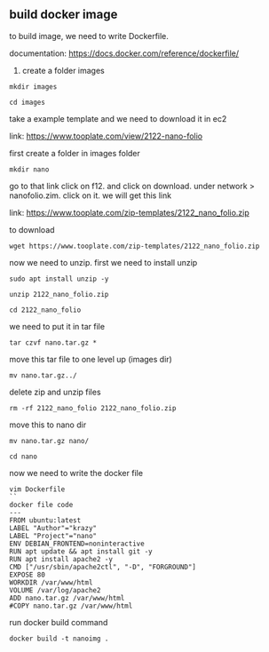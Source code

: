 ## build docker image
to build image, we need to write Dockerfile.

documentation: https://docs.docker.com/reference/dockerfile/


1. create a folder images
```
mkdir images
```
```
cd images
```

take a example template and we need to download it in ec2

link: https://www.tooplate.com/view/2122-nano-folio

first create a folder in images folder
```
mkdir nano
```

go to that link click on f12. and click on download. under network > nanofolio.zim. click on it. we will get this link

link: https://www.tooplate.com/zip-templates/2122_nano_folio.zip

to download
```
wget https://www.tooplate.com/zip-templates/2122_nano_folio.zip
```
now we need to unzip. first we need to install unzip
```
sudo apt install unzip -y
```
```
unzip 2122_nano_folio.zip
```
```
cd 2122_nano_folio 
```

we need to put it in tar file
```
tar czvf nano.tar.gz *
```
move this tar file to one level up (images dir)
```
mv nano.tar.gz../
```

delete zip and unzip files
```
rm -rf 2122_nano_folio 2122_nano_folio.zip
```
move this to nano dir
```
mv nano.tar.gz nano/
```
```
cd nano
```

now we need to write the docker file
```
vim Dockerfile
``
docker file code
---
FROM ubuntu:latest
LABEL "Author"="krazy"
LABEL "Project"="nano"
ENV DEBIAN_FRONTEND=noninteractive
RUN apt update && apt install git -y
RUN apt install apache2 -y
CMD ["/usr/sbin/apache2ctl", "-D", "FORGROUND"]
EXPOSE 80
WORKDIR /var/www/html
VOLUME /var/log/apache2
ADD nano.tar.gz /var/www/html
#COPY nano.tar.gz /var/www/html
```

run docker build command
```
docker build -t nanoimg .
```








